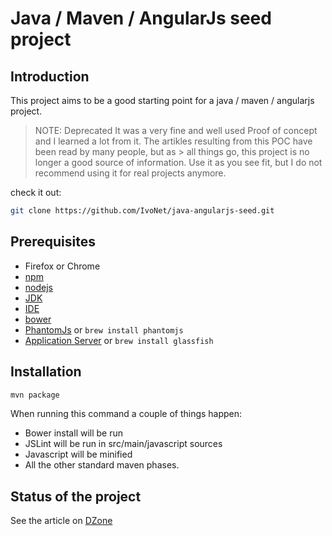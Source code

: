 # Java / Maven / AngularJs seed project

## Introduction

This project aims to be a good starting point for a java / maven / angularjs project.

> NOTE: Deprecated
> It was a very fine and well used Proof of concept and I learned a lot from it. The artikles resulting from this POC have been read by many people, but as > all things go, this project is no longer a good source of information.
> Use it as you see fit, but I do not recommend using it for real projects anymore.

check it out:

```bash
git clone https://github.com/IvoNet/java-angularjs-seed.git
```

## Prerequisites
* Firefox or Chrome
* [npm](https://www.npmjs.org)
* [nodejs](http://nodejs.org)
* [JDK](http://www.oracle.com/technetwork/java/javaee/downloads/index.html)
* [IDE](http://www.jetbrains.com/)
* [bower](http://bower.io)
* [PhantomJs](http://phantomjs.org) or `brew install phantomjs`
* [Application Server](https://glassfish.java.net/download.html) or `brew install glassfish`

## Installation

```bash
mvn package
```

When running this command a couple of things happen:
* Bower install will be run
* JSLint will be run in src/main/javascript sources
* Javascript will be minified
* All the other standard maven phases.

## Status of the project

See the article on [DZone](http://ivo2u.nl/5U)

